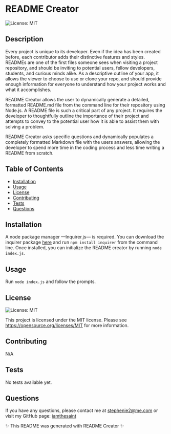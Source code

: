# README Creator
![License: MIT](https://img.shields.io/badge/License-MIT-yellow.svg)

## Description
Every project is unique to its developer. Even if the idea has been created before, each contributor adds their distinctive features and styles. READMEs are one of the first files someone sees when visiting a project repository, and should be inviting to potential users, fellow developers, students, and curious minds alike. As a descriptive outline of your app, it allows the viewer to choose to use or clone your repo, and should provide enough information for everyone to understand how your project works and what it accomplishes.

README Creator allows the user to dynamically generate a detailed, formatted README.md file from the command line for their repository using Node.js. A README file is such a critical part of any project. It requires the developer to thoughtfully outline the importance of their project and attempts to convey to the potential user how it is able to assist them with solving a problem.

README Creator asks specific questions and dynamically populates a completely formatted Markdown file with the users answers, allowing the developer to spend more time in the coding process and less time writing a README from scratch.
## Table of Contents
- [Installation](#installation)
- [Usage](#usage)
- [License](#license)
- [Contributing](#contributing)
- [Tests](#tests)
- [Questions](#questions)
## Installation
A node package manager —Inquirer.js— is required. You can download the inquirer package [here](https://www.npmjs.com/package/inquirer) and run ```npm install inquirer``` from the command line. Once installed, you can initialize the README creator by running ```node index.js```.
## Usage
Run ```node index.js``` and follow the prompts.
## License
![License: MIT](https://img.shields.io/badge/License-MIT-yellow.svg)

This project is licensed under the MIT license.
Please see https://opensource.org/licenses/MIT for more information.

## Contributing
N/A
## Tests
No tests available yet.
## Questions
If you have any questions, please contact me at stephenie2@me.com or visit my GitHub page: [iamthesaint](http://github.com/iamthesaint)

✨ This README was generated with README Creator ✨
